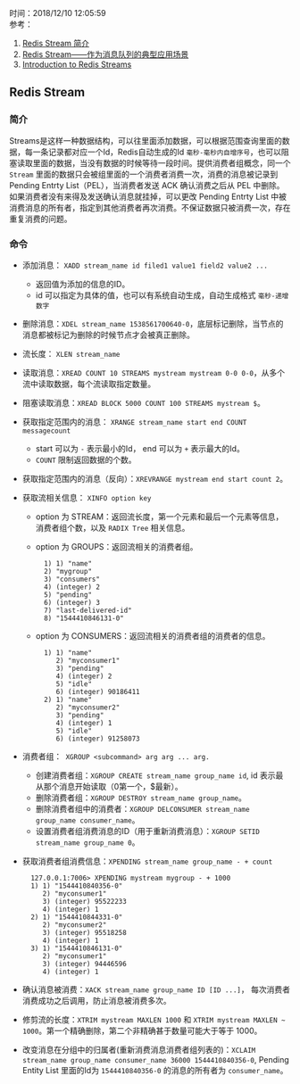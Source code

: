 时间：2018/12/10 12:05:59   
参考：  

1. [Redis Stream 简介](https://yq.aliyun.com/articles/495531?spm=a2c4e.11153940.blogcont603193.10.43055c4b82T2CI)
2. [Redis Stream——作为消息队列的典型应用场景](https://yq.aliyun.com/articles/603193)
1. [Introduction to Redis Streams](https://redis.io/topics/streams-intro)

## Redis Stream  

### 简介

Streams是这样一种数据结构，可以往里面添加数据，可以根据范围查询里面的数据，每一条记录都对应一个Id，Redis自动生成的Id `毫秒-毫秒内自增序号`，也可以阻塞读取里面的数据，当没有数据的时候等待一段时间。提供消费者组概念，同一个 `Stream` 里面的数据只会被组里面的一个消费者消费一次，消费的消息被记录到 Pending Entrty List（PEL），当消费者发送 ACK 确认消费之后从 PEL 中删除。如果消费者没有来得及发送确认消息就挂掉，可以更改 Pending Entrty List 中被消费消息的所有者，指定到其他消费者再次消费。不保证数据只被消费一次，存在重复消费的问题。

### 命令  

* 添加消息： `XADD stream_name id filed1 value1 field2 value2 ...`
	* 返回值为添加的信息的ID。
	* id 可以指定为具体的值，也可以有系统自动生成，自动生成格式 `毫秒-递增数字`
* 删除消息：`XDEL stream_name 1538561700640-0`，底层标记删除，当节点的消息都被标记为删除的时候节点才会被真正删除。 
* 流长度： `XLEN stream_name`
* 读取消息：`XREAD COUNT 10 STREAMS mystream mystream 0-0 0-0`，从多个流中读取数据，每个流读取指定数量。
* 阻塞读取消息：`XREAD BLOCK 5000 COUNT 100 STREAMS mystream $`。
* 获取指定范围内的消息： `XRANGE stream_name start end COUNT messagecount`
	* start 可以为 `-` 表示最小的Id， end 可以为 `+` 表示最大的Id。
	* `COUNT` 限制返回数据的个数。   
* 获取指定范围内的消息（反向）：`XREVRANGE mystream end start count 2`。
* 获取流相关信息： `XINFO option key`
	* option 为 STREAM：返回流长度，第一个元素和最后一个元素等信息，消费者组个数，以及 `RADIX Tree` 相关信息。
	* option 为 GROUPS：返回流相关的消费者组。

			1) 1) "name"
			2) "mygroup"
			3) "consumers"
			4) (integer) 2
			5) "pending"
			6) (integer) 3
			7) "last-delivered-id"
			8) "1544410846131-0"
	* option 为 CONSUMERS：返回流相关的消费者组的消费者的信息。

			1) 1) "name"
			   2) "myconsumer1"
			   3) "pending"
			   4) (integer) 2
			   5) "idle"
			   6) (integer) 90186411
			2) 1) "name"
			   2) "myconsumer2"
			   3) "pending"
			   4) (integer) 1
			   5) "idle"
			   6) (integer) 91258073
* 消费者组：` XGROUP <subcommand> arg arg ... arg.`
	* 创建消费者组：`XGROUP CREATE stream_name group_name id`, id 表示最从那个消息开始读取（0第一个，$最新）。
	* 删除消费者组：`XGROUP DESTROY stream_name group_name`。
	* 删除消费者组中的消费者：`XGROUP DELCONSUMER stream_name group_name consumer_name`。
	* 设置消费者组消费消息的ID（用于重新消费消息）：`XGROUP SETID stream_name group_name 0`。
* 获取消费者组消费信息：`XPENDING stream_name group_name - + count`

		127.0.0.1:7006> XPENDING mystream mygroup - + 1000
		1) 1) "1544410840356-0"
		   2) "myconsumer1"
		   3) (integer) 95522233
		   4) (integer) 1
		2) 1) "1544410844331-0"
		   2) "myconsumer2"
		   3) (integer) 95518258
		   4) (integer) 1
		3) 1) "1544410846131-0"
		   2) "myconsumer1"
		   3) (integer) 94446596
		   4) (integer) 1
* 确认消息被消费：`XACK stream_name group_name ID [ID ...]`， 每次消费者消费成功之后调用，防止消息被消费多次。
* 修剪流的长度：`XTRIM mystream MAXLEN 1000` 和 `XTRIM mystream MAXLEN ~ 1000`。第一个精确删除，第二个非精确甚于数量可能大于等于 1000。
* 改变消息在分组中的归属者(重新消费消息消费者组列表的)：`XCLAIM stream_name group_name consumer_name 36000 1544410840356-0`, Pending Entity List 里面的Id为  `1544410840356-0` 的消息的所有者为 `consumer_name`。

